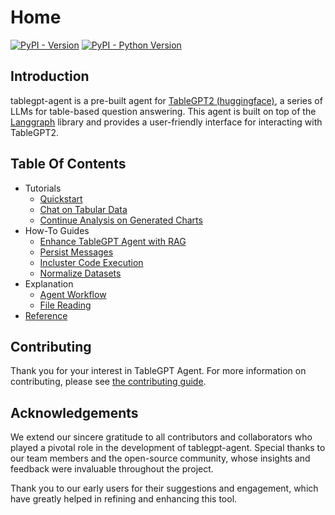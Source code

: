 # Home

[![PyPI - Version](https://img.shields.io/pypi/v/tablegpt-agent.svg)](https://pypi.org/project/tablegpt-agent)
[![PyPI - Python Version](https://img.shields.io/pypi/pyversions/tablegpt-agent.svg)](https://pypi.org/project/tablegpt-agent)

## Introduction

tablegpt-agent is a pre-built agent for [TableGPT2 (huggingface)](https://huggingface.co/tablegpt/TableGPT2-7B), a series of LLMs for table-based question answering. This agent is built on top of the [Langgraph](https://www.langchain.com/langgraph) library and provides a user-friendly interface for interacting with TableGPT2.

## Table Of Contents

<!-- mkdocs requires 4 space to intent the list -->
- Tutorials
    - [Quickstart](tutorials/quick-start.ipynb)
    - [Chat on Tabular Data](tutorials/chat-on-tabular-data.ipynb)
    - [Continue Analysis on Generated Charts](tutorials/continue-analysis-on-generated-charts.ipynb)
- How-To Guides
    - [Enhance TableGPT Agent with RAG](howto/retrieval.md)
    - [Persist Messages](howto/persist-messages.ipynb)
    - [Incluster Code Execution](howto/incluster-code-execution.md)
    - [Normalize Datasets](howto/normalize-datasets.ipynb)
- Explanation
    - [Agent Workflow](explanation/agent-workflow.md)
    - [File Reading](explanation/file-reading.ipynb)
- [Reference](reference.md)

## Contributing

Thank you for your interest in TableGPT Agent. For more information on contributing, please see [the contributing guide](https://github.com/tablegpt/tablegpt-agent/blob/main/CONTRIBUTING.md).

## Acknowledgements

We extend our sincere gratitude to all contributors and collaborators who played a pivotal role in the development of tablegpt-agent. Special thanks to our team members and the open-source community, whose insights and feedback were invaluable throughout the project.

Thank you to our early users for their suggestions and engagement, which have greatly helped in refining and enhancing this tool.
